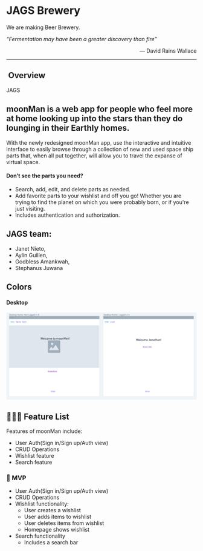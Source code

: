# JAGS Brewery

We are making Beer Brewery.


<p style="text-align: justify"><em>“Fermentation may have been a greater discovery than fire”</em></p>
<p style="text-align: right">― David Rains Wallace</p>

<hr>


## &nbsp;Overview

JAGS 


## moonMan is a web app for people who feel more at home looking up into the stars than they do lounging in their Earthly homes.

With the newly redesigned moonMan app, use the interactive and intuitive interface to easily browse through a collection of new and used space ship parts that, when all put together, will allow you to travel the expanse of virtual space.

#### Don’t see the parts you need?

- Search, add, edit, and delete parts as needed.
- Add favorite parts to your wishlist and off you go! Whether you are trying to find the planet on which you were probably born, or if you're just visiting.
- Includes authentication and authorization.

## JAGS team:

- Janet Nieto,
- Aylin Guillen,
- Godbless Amankwah,
- Stephanus Juwana

## Colors




#### Desktop

<img src="https://github.com/marymacmurray/done4today/blob/develop/desktop-mockup.png">

## 👩🏽‍🚀 Feature List

Features of moonMan include:

- User Auth(Sign in/Sign up/Auth view)
- CRUD Operations
- Wishlist feature
- Search feature

### 🚀 MVP

- User Auth(Sign in/Sign up/Auth view)
- CRUD Operations
- Wishlist functionality:
  - User creates a wishlist
  - User adds items to wishlist
  - User deletes items from wishlist
  - Homepage shows wishlist
- Search functionality
  - Includes a search bar
